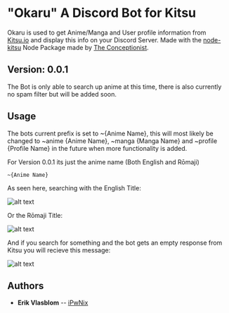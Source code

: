 # "Okaru" A Discord Bot for Kitsu #
Okaru is used to get Anime/Manga and User profile information from [Kitsu.io](http://kitsu.io) and display this info on your Discord Server.
Made with the [node-kitsu](https://github.com/the-conceptionist/node-kitsu) Node Package made by [The Conceptionist](https://github.com/the-conceptionist).

## Version: 0.0.1
The Bot is only able to search up anime at this time, there is also currently no spam filter but will be added soon. 

## Usage
The bots current prefix is set to ~{Anime Name}, this will most likely be changed to ~anime {Anime Name}, ~manga {Manga Name} and ~profile {Profile Name}
in the future when more functionality is added.

For Version 0.0.1 its just the anime name (Both English and Rōmaji)
```
~{Anime Name}
```
As seen here, searching with the English Title:

![alt text](https://i.imgur.com/kjuMSzf.png)

Or the Rōmaji Title:

![alt text](https://i.imgur.com/osUPgoR.png)

And if you search for something and the bot gets an empty response from Kitsu you will recieve this message:

![alt text](https://i.imgur.com/Vk7SlOW.png)

## Authors

* **Erik Vlasblom** -- [iPwNix](https://github.com/iPwNix)
